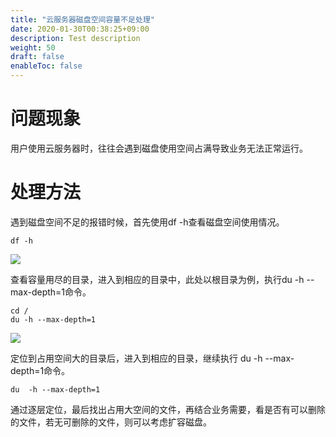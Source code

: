 ```yaml
---
title: "云服务器磁盘空间容量不足处理"
date: 2020-01-30T00:38:25+09:00
description: Test description
weight: 50
draft: false
enableToc: false
---
```

# 问题现象

用户使用云服务器时，往往会遇到磁盘使用空间占满导致业务无法正常运行。

# 处理方法

遇到磁盘空间不足的报错时候，首先使用df -h查看磁盘空间使用情况。

```sehll
df -h
```

![](../_images/disk_space1.jpg) 

查看容量用尽的目录，进入到相应的目录中，此处以根目录为例，执行du -h --max-depth=1命令。

```shell
cd /
du -h --max-depth=1
```

![](../_images/disk_space1.jpg) 

定位到占用空间大的目录后，进入到相应的目录，继续执行 du  -h --max-depth=1命令。

```shell
du  -h --max-depth=1
```

通过逐层定位，最后找出占用大空间的文件，再结合业务需要，看是否有可以删除的文件，若无可删除的文件，则可以考虑扩容磁盘。


